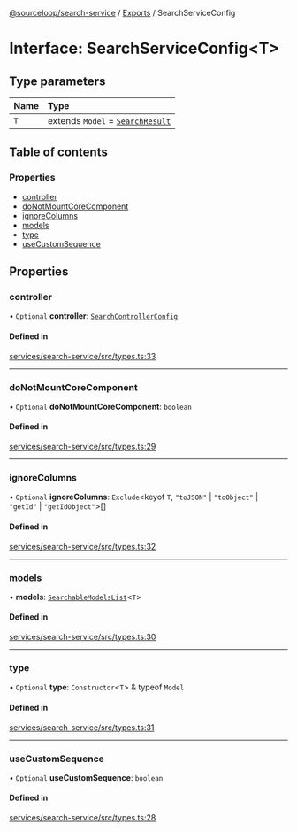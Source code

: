 [@sourceloop/search-service](../README.md) / [Exports](../modules.md) / SearchServiceConfig

# Interface: SearchServiceConfig<T\>

## Type parameters

| Name | Type |
| :------ | :------ |
| `T` | extends `Model` = [`SearchResult`](../classes/SearchResult.md) |

## Table of contents

### Properties

- [controller](SearchServiceConfig.md#controller)
- [doNotMountCoreComponent](SearchServiceConfig.md#donotmountcorecomponent)
- [ignoreColumns](SearchServiceConfig.md#ignorecolumns)
- [models](SearchServiceConfig.md#models)
- [type](SearchServiceConfig.md#type)
- [useCustomSequence](SearchServiceConfig.md#usecustomsequence)

## Properties

### controller

• `Optional` **controller**: [`SearchControllerConfig`](../modules.md#searchcontrollerconfig)

#### Defined in

[services/search-service/src/types.ts:33](https://github.com/codeweb05/repo1/blob/a4cf318/services/search-service/src/types.ts#L33)

___

### doNotMountCoreComponent

• `Optional` **doNotMountCoreComponent**: `boolean`

#### Defined in

[services/search-service/src/types.ts:29](https://github.com/codeweb05/repo1/blob/a4cf318/services/search-service/src/types.ts#L29)

___

### ignoreColumns

• `Optional` **ignoreColumns**: `Exclude`<keyof `T`, ``"toJSON"`` \| ``"toObject"`` \| ``"getId"`` \| ``"getIdObject"``\>[]

#### Defined in

[services/search-service/src/types.ts:32](https://github.com/codeweb05/repo1/blob/a4cf318/services/search-service/src/types.ts#L32)

___

### models

• **models**: [`SearchableModelsList`](../modules.md#searchablemodelslist)<`T`\>

#### Defined in

[services/search-service/src/types.ts:30](https://github.com/codeweb05/repo1/blob/a4cf318/services/search-service/src/types.ts#L30)

___

### type

• `Optional` **type**: `Constructor`<`T`\> & typeof `Model`

#### Defined in

[services/search-service/src/types.ts:31](https://github.com/codeweb05/repo1/blob/a4cf318/services/search-service/src/types.ts#L31)

___

### useCustomSequence

• `Optional` **useCustomSequence**: `boolean`

#### Defined in

[services/search-service/src/types.ts:28](https://github.com/codeweb05/repo1/blob/a4cf318/services/search-service/src/types.ts#L28)
